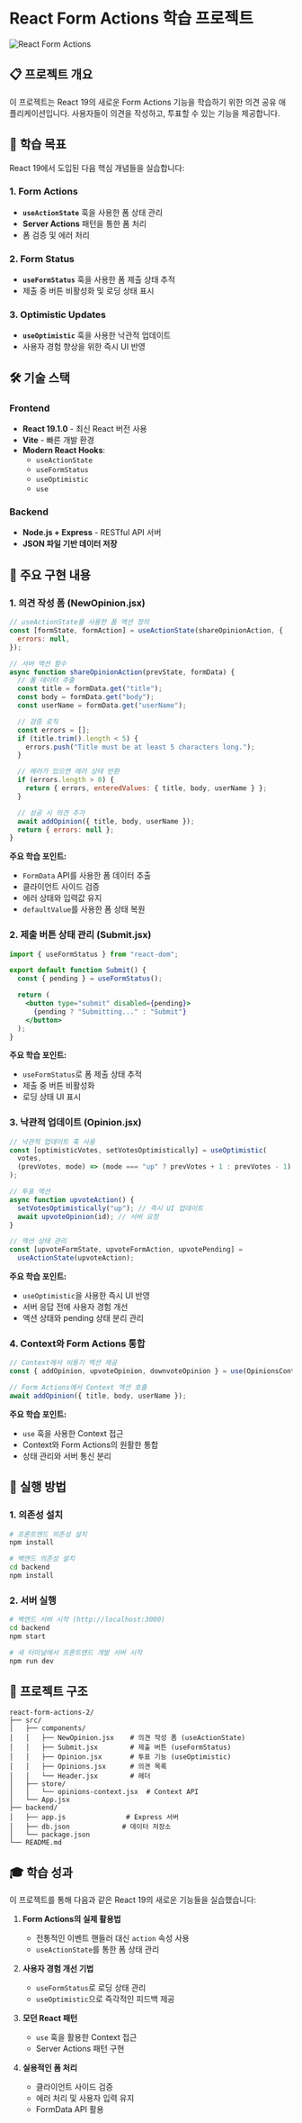 # React Form Actions 학습 프로젝트

![React Form Actions](./public/react-form-actions-two.png)

## 📋 프로젝트 개요

이 프로젝트는 React 19의 새로운 Form Actions 기능을 학습하기 위한 의견 공유 애플리케이션입니다. 사용자들이 의견을 작성하고, 투표할 수 있는 기능을 제공합니다.

## 🎯 학습 목표

React 19에서 도입된 다음 핵심 개념들을 실습합니다:

### 1. Form Actions

- **`useActionState`** 훅을 사용한 폼 상태 관리
- **Server Actions** 패턴을 통한 폼 처리
- 폼 검증 및 에러 처리

### 2. Form Status

- **`useFormStatus`** 훅을 사용한 폼 제출 상태 추적
- 제출 중 버튼 비활성화 및 로딩 상태 표시

### 3. Optimistic Updates

- **`useOptimistic`** 훅을 사용한 낙관적 업데이트
- 사용자 경험 향상을 위한 즉시 UI 반영

## 🛠️ 기술 스택

### Frontend

- **React 19.1.0** - 최신 React 버전 사용
- **Vite** - 빠른 개발 환경
- **Modern React Hooks**:
  - `useActionState`
  - `useFormStatus`
  - `useOptimistic`
  - `use`

### Backend

- **Node.js + Express** - RESTful API 서버
- **JSON 파일 기반 데이터 저장**

## 🔧 주요 구현 내용

### 1. 의견 작성 폼 (NewOpinion.jsx)

```jsx
// useActionState를 사용한 폼 액션 정의
const [formState, formAction] = useActionState(shareOpinionAction, {
  errors: null,
});

// 서버 액션 함수
async function shareOpinionAction(prevState, formData) {
  // 폼 데이터 추출
  const title = formData.get("title");
  const body = formData.get("body");
  const userName = formData.get("userName");

  // 검증 로직
  const errors = [];
  if (title.trim().length < 5) {
    errors.push("Title must be at least 5 characters long.");
  }

  // 에러가 있으면 에러 상태 반환
  if (errors.length > 0) {
    return { errors, enteredValues: { title, body, userName } };
  }

  // 성공 시 의견 추가
  await addOpinion({ title, body, userName });
  return { errors: null };
}
```

**주요 학습 포인트:**

- `FormData` API를 사용한 폼 데이터 추출
- 클라이언트 사이드 검증
- 에러 상태와 입력값 유지
- `defaultValue`를 사용한 폼 상태 복원

### 2. 제출 버튼 상태 관리 (Submit.jsx)

```jsx
import { useFormStatus } from "react-dom";

export default function Submit() {
  const { pending } = useFormStatus();

  return (
    <button type="submit" disabled={pending}>
      {pending ? "Submitting..." : "Submit"}
    </button>
  );
}
```

**주요 학습 포인트:**

- `useFormStatus`로 폼 제출 상태 추적
- 제출 중 버튼 비활성화
- 로딩 상태 UI 표시

### 3. 낙관적 업데이트 (Opinion.jsx)

```jsx
// 낙관적 업데이트 훅 사용
const [optimisticVotes, setVotesOptimistically] = useOptimistic(
  votes,
  (prevVotes, mode) => (mode === "up" ? prevVotes + 1 : prevVotes - 1)
);

// 투표 액션
async function upvoteAction() {
  setVotesOptimistically("up"); // 즉시 UI 업데이트
  await upvoteOpinion(id); // 서버 요청
}

// 액션 상태 관리
const [upvoteFormState, upvoteFormAction, upvotePending] =
  useActionState(upvoteAction);
```

**주요 학습 포인트:**

- `useOptimistic`을 사용한 즉시 UI 반영
- 서버 응답 전에 사용자 경험 개선
- 액션 상태와 pending 상태 분리 관리

### 4. Context와 Form Actions 통합

```jsx
// Context에서 비동기 액션 제공
const { addOpinion, upvoteOpinion, downvoteOpinion } = use(OpinionsContext);

// Form Actions에서 Context 액션 호출
await addOpinion({ title, body, userName });
```

**주요 학습 포인트:**

- `use` 훅을 사용한 Context 접근
- Context와 Form Actions의 원활한 통합
- 상태 관리와 서버 통신 분리

## 🚀 실행 방법

### 1. 의존성 설치

```bash
# 프론트엔드 의존성 설치
npm install

# 백엔드 의존성 설치
cd backend
npm install
```

### 2. 서버 실행

```bash
# 백엔드 서버 시작 (http://localhost:3000)
cd backend
npm start

# 새 터미널에서 프론트엔드 개발 서버 시작
npm run dev
```

## 📂 프로젝트 구조

```
react-form-actions-2/
├── src/
│   ├── components/
│   │   ├── NewOpinion.jsx    # 의견 작성 폼 (useActionState)
│   │   ├── Submit.jsx        # 제출 버튼 (useFormStatus)
│   │   ├── Opinion.jsx       # 투표 기능 (useOptimistic)
│   │   ├── Opinions.jsx      # 의견 목록
│   │   └── Header.jsx        # 헤더
│   ├── store/
│   │   └── opinions-context.jsx  # Context API
│   └── App.jsx
├── backend/
│   ├── app.js               # Express 서버
│   ├── db.json             # 데이터 저장소
│   └── package.json
└── README.md
```

## 🎓 학습 성과

이 프로젝트를 통해 다음과 같은 React 19의 새로운 기능들을 실습했습니다:

1. **Form Actions의 실제 활용법**

   - 전통적인 이벤트 핸들러 대신 `action` 속성 사용
   - `useActionState`를 통한 폼 상태 관리

2. **사용자 경험 개선 기법**

   - `useFormStatus`로 로딩 상태 관리
   - `useOptimistic`으로 즉각적인 피드백 제공

3. **모던 React 패턴**

   - `use` 훅을 활용한 Context 접근
   - Server Actions 패턴 구현

4. **실용적인 폼 처리**
   - 클라이언트 사이드 검증
   - 에러 처리 및 사용자 입력 유지
   - FormData API 활용
